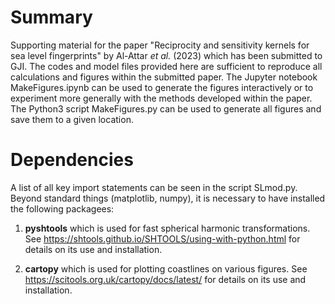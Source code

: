 
# Summary

Supporting material for the paper "Reciprocity and sensitivity kernels for sea level fingerprints" by Al-Attar *et al.* (2023)
which has been submitted to GJI. The codes and model files provided here are sufficient to reproduce all calculations and figures
within the submitted paper. The Jupyter notebook MakeFigures.ipynb can be used to generate the figures interactively or to experiment more
generally with the methods developed within the paper. The Python3 script MakeFigures.py can be used to generate all figures and save them to
a given location.

# Dependencies

A list of all key import statements can be seen in the script SLmod.py. Beyond standard things (matplotlib, numpy), it is necessary to have installed
the following packagees:

1. **pyshtools** which is used for fast spherical harmonic transformations. See https://shtools.github.io/SHTOOLS/using-with-python.html for details
on its use and installation.

2. **cartopy** which is used for plotting coastlines on various figures.  See https://scitools.org.uk/cartopy/docs/latest/ for details on its use and
installation. 




